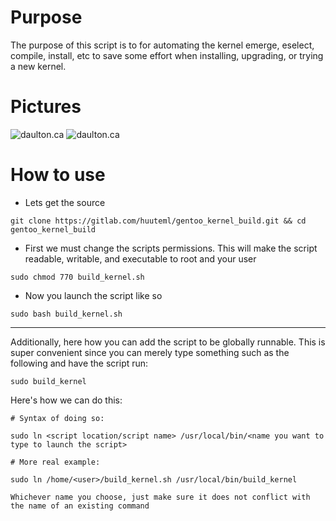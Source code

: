 Purpose
===

The purpose of this script is to for automating the kernel emerge, eselect, compile, install, etc to save some
effort when installing, upgrading, or trying a new kernel.

Pictures
===

![daulton.ca](https://daulton.ca/lib/exe/fetch.php/bash_script_pictures:build_kernel_00.png?w=700&h=861&tok=8cb493)
![daulton.ca](https://daulton.ca/lib/exe/fetch.php/bash_script_pictures:build_kernel_01.png?w=700&h=494&tok=9a9a85)

How to use
===

- Lets get the source

```
git clone https://gitlab.com/huuteml/gentoo_kernel_build.git && cd gentoo_kernel_build
```

- First we must change the scripts permissions. This will make the script readable, writable, and 
executable to root and your user

```
sudo chmod 770 build_kernel.sh
```

- Now you launch the script like so

```
sudo bash build_kernel.sh
```

----------

Additionally, here how you can add the script to be globally runnable. This is super convenient 
since you can merely type something such as the following and have the script run:

```
sudo build_kernel
```

Here's how we can do this:

```
# Syntax of doing so:

sudo ln <script location/script name> /usr/local/bin/<name you want to type to launch the script>

# More real example:

sudo ln /home/<user>/build_kernel.sh /usr/local/bin/build_kernel

Whichever name you choose, just make sure it does not conflict with the name of an existing command
```
